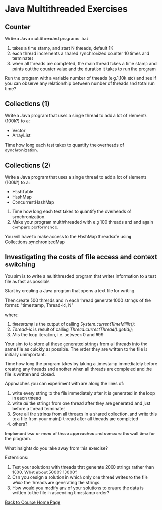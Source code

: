 # Java Multithreaded Exercises

## Counter

Write a Java multithreaded programs that 

1. takes a time stamp, and start N threads, default 1K
1. each thread increments a shared synchronized counter 10 times and terminates
1. when all threads are completed, the main thread takes a time stamp and prints out the counter value and the duration it takes to run the program

Run the program with a variable number of threads (e.g.1,10k etc) and see if you can observe any relationship between number of threads and total run time?


## Collections (1)

Write a Java program that uses a single thread to add a lot of elements (100k?) to a:

* Vector
* ArrayList

Time how long each test takes to quantify the overheads of synchronization.

## Collections (2)
Write a Java program that uses a single thread to add a lot of elements (100k?) to a:

* HashTable
* HashMap
* ConcurrentHashMap

1. Time how long each test takes to quantify the overheads of synchronization.
2. Make your program mulththreaded with e.g 100 threads and and again compare performance. 

You will have to make access to the HashMap threadsafe using Collections.synchronizedMap.

## Investigating the costs of file access and context switching

You aim is to write a multithreaded program that writes information to a test file as fast as possible.

Start by creating a Java program that opens a text file for writing.

Then create 500 threads and in each thread generate 1000 strings of the format:
"timestamp, Thread-id, N"

where:
1. _timestamp_ is the output of calling _System.currentTimeMillis();_
1. _Thread-id_ is result of calling _Thread.currentThread().getId();_
1. _N_ is the loop iteration, i.e. between 0 and 999

Your aim to to store all these generated strings from all threads into the same file as quickly as possible. 
The order they are written to the file is initially unimportant. 

Time how long the program takes by taking a timestamp immediately before creating any threads and another when all threads are completed and the file is written and closed.

Approaches you can experiment with are along the lines of:
1. write every string to the file immediately after it is generated in the loop in each thread
1. write _all_ the strings from one thread after they are generated and just before a thread terminates
1. Store all the strings from all threads in a shared collection, and write this to a file from your main() thread after all threads are completed
1. others?

Implement two or more of these approaches and compare the wall time for the program.

What insights do you take away from this exercise?

Extensions:
1. Test your solutions with threads that generate 2000 strings rather than 1000. What about 5000? 10000?
1. Can you design a solution in which only one thread writes to the file _while_ the threads are generating the strings.
1. How would you modify any of your solutions to ensure the data is written to the file in ascending timestamp order?








[Back to Course Home Page](https://gortonator.github.io/bsds-6650/)